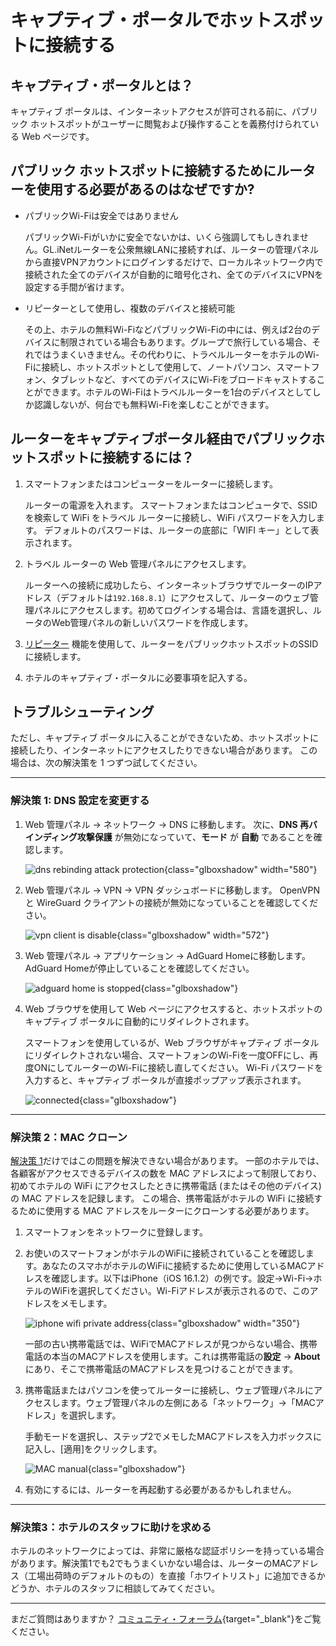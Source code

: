 # キャプティブ・ポータルでホットスポットに接続する

## キャプティブ・ポータルとは？

キャプティブ ポータルは、インターネットアクセスが許可される前に、パブリック ホットスポットがユーザーに閲覧および操作することを義務付けられている Web ページです。

## パブリック ホットスポットに接続するためにルーターを使用する必要があるのはなぜですか?

* パブリックWi-Fiは安全ではありません 

    パブリックWi-Fiがいかに安全でないかは、いくら強調してもしきれません。GL.iNetルーターを公衆無線LANに接続すれば、ルーターの管理パネルから直接VPNアカウントにログインするだけで、ローカルネットワーク内で接続された全てのデバイスが自動的に暗号化され、全てのデバイスにVPNを設定する手間が省けます。

* リピーターとして使用し、複数のデバイスと接続可能

    その上、ホテルの無料Wi-FiなどパブリックWi-Fiの中には、例えば2台のデバイスに制限されている場合もあります。グループで旅行している場合、それではうまくいきません。その代わりに、トラベルルーターをホテルのWi-Fiに接続し、ホットスポットとして使用して、ノートパソコン、スマートフォン、タブレットなど、すべてのデバイスにWi-Fiをブロードキャストすることができます。ホテルのWi-Fiはトラベルルーターを1台のデバイスとしてしか認識しないが、何台でも無料Wi-Fiを楽しむことができます。

## ルーターをキャプティブポータル経由でパブリックホットスポットに接続するには？

1. スマートフォンまたはコンピューターをルーターに接続します。

    ルーターの電源を入れます。 スマートフォンまたはコンピュータで、SSID を検索して WiFi をトラベル ルーターに接続し、WiFi パスワードを入力します。 デフォルトのパスワードは、ルーターの底部に「WIFI キー」として表示されます。

2. トラベル ルーターの Web 管理パネルにアクセスします。

    ルーターへの接続に成功したら、インターネットブラウザでルーターのIPアドレス（デフォルトは`192.168.8.1`）にアクセスして、ルーターのウェブ管理パネルにアクセスします。初めてログインする場合は、言語を選択し、ルータのWeb管理パネルの新しいパスワードを作成します。

3. [リピーター](../interface_guide/internet_repeater.md/) 機能を使用して、ルーターをパブリックホットスポットのSSIDに接続します。

4. ホテルのキャプティブ・ポータルに必要事項を記入する。

## トラブルシューティング

ただし、キャプティブ ポータルに入ることができないため、ホットスポットに接続したり、インターネットにアクセスしたりできない場合があります。 この場合は、次の解決策を 1 つずつ試してください。

---

### 解決策 1: DNS 設定を変更する

1. Web 管理パネル -> ネットワーク -> DNS に移動します。 次に、**DNS 再バインディング攻撃保護** が無効になっていて、**モード** が **自動** であることを確認します。

    ![dns rebinding attack protection](https://static.gl-inet.com/docs/router/en/4/tutorials/connect_to_a_hotspot_with_captive_portal/dns_rebinding_attack_protection.png){class="glboxshadow" width="580"}

2. Web 管理パネル -> VPN -> VPN ダッシュボードに移動します。 OpenVPN と WireGuard クライアントの接続が無効になっていることを確認してください。

    ![vpn client is disable](https://static.gl-inet.com/docs/router/en/4/tutorials/connect_to_a_hotspot_with_captive_portal/vpn_client_is_disable.png){class="glboxshadow" width="572"}

3. Web 管理パネル -> アプリケーション -> AdGuard Homeに移動します。 AdGuard Homeが停止していることを確認してください。

    ![adguard home is stopped](https://static.gl-inet.com/docs/router/en/4/tutorials/connect_to_a_hotspot_with_captive_portal/adguardhome_init.png){class="glboxshadow"}

4. Web ブラウザを使用して Web ページにアクセスすると、ホットスポットのキャプティブ ポータルに自動的にリダイレクトされます。

    スマートフォンを使用しているが、Web ブラウザがキャプティブ ポータルにリダイレクトされない場合、スマートフォンのWi-Fiを一度OFFにし、再度ONにしてルーターのWi-Fiに接続し直してください。 Wi-Fi パスワードを入力すると、キャプティブ ポータルが直接ポップアップ表示されます。

    ![connected](https://static.gl-inet.com/docs/router/en/4/tutorials/connect_to_a_hotspot_with_captive_portal/connected.png){class="glboxshadow"}

---

### 解決策 2：MAC クローン

[解決策 1](#solution-1-change-dns-settings)だけではこの問題を解決できない場合があります。 一部のホテルでは、各顧客がアクセスできるデバイスの数を MAC アドレスによって制限しており、初めてホテルの WiFi にアクセスしたときに携帯電話 (またはその他のデバイス) の MAC アドレスを記録します。 この場合、携帯電話がホテルの WiFi に接続するために使用する MAC アドレスをルーターにクローンする必要があります。

1. スマートフォンをネットワークに登録します。

2. お使いのスマートフォンがホテルのWiFiに接続されていることを確認します。あなたのスマホがホテルのWiFiに接続するために使用しているMACアドレスを確認します。以下はiPhone（iOS 16.1.2）の例です。設定→Wi-Fi→ホテルのWiFiを選択してください。Wi-Fiアドレスが表示されるので、このアドレスをメモします。

    ![iphone wifi private address](https://static.gl-inet.com/docs/router/en/4/tutorials/connect_to_a_hotspot_with_captive_portal/iphone_wifi_private_address.png){class="glboxshadow" width="350"}

    一部の古い携帯電話では、WiFiでMACアドレスが見つからない場合、携帯電話の本当のMACアドレスを使用します。これは携帯電話の**設定** -> **About**にあり、そこで携帯電話のMACアドレスを見つけることができます。

3. 携帯電話またはパソコンを使ってルーターに接続し、ウェブ管理パネルにアクセスします。ウェブ管理パネルの左側にある「ネットワーク」→「MACアドレス」を選択します。

    手動モードを選択し、ステップ2でメモしたMACアドレスを入力ボックスに記入し、[適用]をクリックします。

    ![MAC manual](https://static.gl-inet.com/docs/router/en/4/tutorials/connect_to_a_hotspot_with_captive_portal/mac_address_manual.png){class="glboxshadow"}

4. 有効にするには、ルーターを再起動する必要があるかもしれません。

---

### 解決策3：ホテルのスタッフに助けを求める

ホテルのネットワークによっては、非常に厳格な認証ポリシーを持っている場合があります。解決策1でも2でもうまくいかない場合は、ルーターのMACアドレス（工場出荷時のデフォルトのもの）を直接「ホワイトリスト」に追加できるかどうか、ホテルのスタッフに相談してみてください。

---

まだご質問はありますか？ [コミュニティ・フォーラム](https://forum.gl-inet.com){target="_blank"}をご覧ください。
